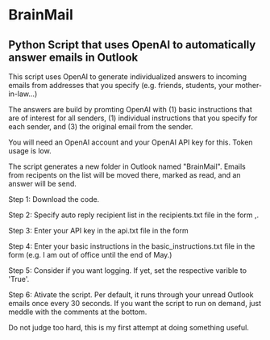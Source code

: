 # BrainMail

## Python Script that uses OpenAI to automatically answer emails in Outlook

This script uses OpenAI to generate individualized answers to incoming emails from addresses that you specify (e.g. friends, students, your mother-in-law...)

The answers are build by promting OpenAI with (1) basic instructions that are of interest for all senders, (1) individual instructions that you specify for each sender, and (3) the original email from the sender.

You will need an OpenAI account and your OpenAI API key for this. Token usage is low.

The script generates a new folder in Outlook named "BrainMail". Emails from recipents on the list will be moved there, marked as read, and an answer will be send.

Step 1: Download the code.

Step 2: Specify auto reply recipient list in the recipients.txt file in the form <email address>,<individual instructions>.

Step 3: Enter your API key in the api.txt file in the form <API key>

Step 4: Enter your basic instructions in the basic_instructions.txt file in the form <basic instructions> (e.g. I am out of office until the end of May.)

Step 5: Consider if you want logging. If yet, set the respective varible to 'True'.

Step 6: Ativate the script. Per default, it runs through your unread Outlook emails once every 30 seconds. If you want the script to run on demand, just meddle with the comments at the bottom.

Do not judge too hard, this is my first attempt at doing something useful.